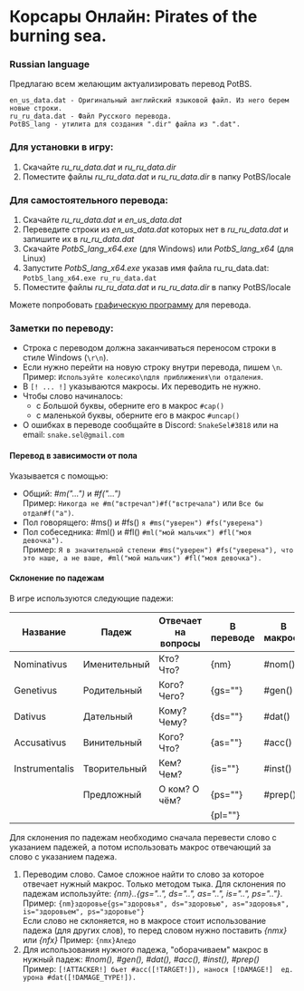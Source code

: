 # Корсары Онлайн: Pirates of the burning sea.
### Russian language

Предлагаю всем желающим актуализировать перевод PotBS.
```
en_us_data.dat - Оригинальный английский языковой файл. Из него берем новые строки.
ru_ru_data.dat - Файл Русского перевода.
PotBS_lang - утилита для создания ".dir" файла из ".dat".
```
### Для установки в игру:
1. Скачайте *ru_ru_data.dat* и *ru_ru_data.dir*
2. Поместите файлы *ru_ru_data.dat* и *ru_ru_data.dir* в папку PotBS/locale

### Для самостоятельного перевода:
1. Скачайте *ru_ru_data.dat* и *en_us_data.dat*
2. Переведите строки из *en_us_data.dat* которых нет в *ru_ru_data.dat* и запишите их в *ru_ru_data.dat*
3. Скачайте *PotbS_lang_x64.exe* (для Windows) или *PotbS_lang_x64* (для Linux)
4. Запустите *PotbS_lang_x64.exe* указав имя файла ru_ru_data.dat: `PotbS_lang_x64.exe ru_ru_data.dat`
5. Поместите файлы *ru_ru_data.dat* и *ru_ru_data.dir* в папку PotBS/locale

Можете попробовать [графическую программу](https://github.com/SnakeSel/PotBS_LangUI) для перевода.

### Заметки по переводу:
* Строка с переводом должна заканчиваться переносом строки в стиле Windows (`\r\n`).
* Если нужно перейти на новую строку внутри перевода, пишем `\n`.  
  Пример: `Используйте колесико\nдля приближения\nи отдаления`.
* В `[! ... !]` указываются макросы. Их переводить не нужно.
* Чтобы слово начиналось:
  * с *Б*ольшой буквы, оберните его в макрос `#cap()`
  * с *м*аленькой буквы, оберните его в макрос `#uncap()`
* О ошибках в переводе сообщайте в Discord: `SnakeSel#3818` или на email: `snake.sel@gmail.com`


#### Перевод в зависимости от пола
Указывается с помощью:
* Общий: *#m("...")* и *#f("...")*  
  Пример: `Никогда не #m("встречал")#f("встречала")` или `Все бы отдал#f("а")`.
* Пол говорящего: #ms() и #fs() `я #ms("уверен") #fs("уверена")`
* Пол собеседника: #ml() и #fl() `#ml("мой мальчик") #fl("моя девочка").`  
  Пример: `Я в значительной степени #ms("уверен") #fs("уверена"), что это наше, а не ваше, #ml("мой мальчик") #fl("моя девочка").`


#### Склонение по падежам
В игре используются следующие падежи:

| Название        | Падеж        | Отвечает на вопросы | В переводе | В макросе |
| --------------- | ------------ | ------------------- | ---------- | --------- |
| Nominativus     | Именительный | Кто? Что?           | {nm}       | #nom()    |
| Genetivus       | Родительный  | Кого? Чего?         | {gs=""}    | #gen()    |
| Dativus         | Дательный    | Кому? Чему?         | {ds=""}    | #dat()    |
| Accusativus     | Винительный  | Кого? Что?          | {as=""}    | #acc()    |
| Instrumentalis  | Творительный | Кем? Чем?           | {is=""}    | #inst()   |
|                 | Предложный   | О ком? О чём?       | {ps=""}    | #prep()   |
|		  |		 |		       | {pl=""}    |           |

Для склонения по падежам необходимо сначала перевести слово с указанием падежей, а потом использовать макрос отвечающий за слово с указанием падежа.

1. Переводим слово. Самое сложное найти то слово за которое отвечает нужный макрос. Только методом тыка.
Для склонения по падежам используйте: *{nm}..{gs="..", ds="..", as="..", is="..", ps=".."}*.  
  Пример: `{nm}здоровье{gs="здоровья", ds="здоровью", as="здоровья", is="здоровьем", ps="здоровье"}`  
Если слово не склоняется, но в макросе стоит использование падежа (для других слов), то перед словом нужно поставить *{nmx}* или *{nfx}*
  Пример: `{nmx}Аледо`
2. Для использования нужного падежа, "оборачиваем" макрос в нужный падеж: *#nom(), #gen(), #dat(), #acc(), #inst(), #prep()*  
  Пример: `[!ATTACKER!] бьет #acc([!TARGET!]), нанося [!DAMAGE!]  ед. урона #dat([!DAMAGE_TYPE!]).`

